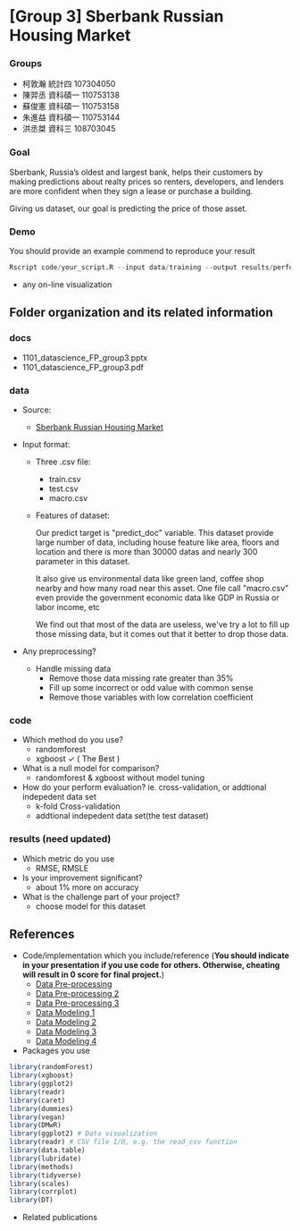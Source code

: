 # [Group 3] Sberbank Russian Housing Market

### Groups
* 柯敦瀚	統計四	107304050
* 陳羿丞	資科碩一	110753138
* 蘇俊憲	資科碩一	110753158
* 朱進益	資科碩一	110753144
* 洪丞桀	資科三	108703045


### Goal
Sberbank, Russia’s oldest and largest bank, helps their customers by making predictions about realty prices so renters, developers, and lenders are more confident when they sign a lease or purchase a building.

Giving us dataset, our goal is predicting the price of those asset.

### Demo 
You should provide an example commend to reproduce your result
```R
Rscript code/your_script.R --input data/training --output results/performance.tsv
```
* any on-line visualization

## Folder organization and its related information

### docs
* 1101_datascience_FP_group3.pptx
* 1101_datascience_FP_group3.pdf

### data

* Source:
    * [Sberbank Russian Housing Market](https://www.kaggle.com/c/sberbank-russian-housing-market)
* Input format:
    * Three .csv file:
        * train.csv
        * test.csv
        * macro.csv
    * Features of dataset:

        Our predict target is "predict_doc" variable.
    This dataset provide large number of data, including house feature like area, floors and location and there is more than 30000 datas and nearly 300 parameter in this dataset.
    
        It also give us environmental data like green land, coffee shop nearby and how many road near this asset.
    One file call "macro.csv" even provide the government economic data like GDP in Russia or labor income, etc
    
        We find out that most of the data are useless, we've try a lot to fill up those missing data, but it comes out that it better to drop those data. 
    
* Any preprocessing?
  * Handle missing data
      * Remove those data missing rate greater than 35%
      * Fill up some incorrect or odd value with common sense
      * Remove those variables with low correlation coefficient

### code

* Which method do you use?
    * randomforest
    * xgboost ✓ ( The Best )
* What is a null model for comparison?
    * randomforest & xgboost without model tuning
* How do your perform evaluation? ie. cross-validation, or addtional indepedent data set
    * k-fold Cross-validation
    * addtional indepedent data set(the test dataset)

### results (need updated)

* Which metric do you use 
  * RMSE, RMSLE
* Is your improvement significant?
  * about 1% more on accuracy
* What is the challenge part of your project?
  * choose model for this dataset

## References
* Code/implementation which you include/reference (__You should indicate in your presentation if you use code for others. Otherwise, cheating will result in 0 score for final project.__)
    * [Data Pre-processing](https://www.kaggle.com/arathee2/creating-some-useful-additional-features)
    * [Data Pre-processing 2](https://www.kaggle.com/creatrol/basic-time-series-analysis-feature-selection)
    * [Data Pre-processing 3](https://www.kaggle.com/captcalculator/a-very-extensive-sberbank-exploratory-analysis)
    * [Data Modeling 1](https://rpubs.com/skydome20/R-Note16-Ensemble_Learning)
    * [Data Modeling 2](https://www.kaggle.com/keerthip/random-forest)
    * [Data Modeling 3](https://www.kaggle.com/abhishekkant/another-xgb-model)
    * [Data Modeling 4](https://medium.com/analytics-vidhya/root-mean-square-log-error-rmse-vs-rmlse-935c6cc1802a)
* Packages you use
```R
library(randomForest)
library(xgboost)
library(ggplot2)
library(readr) 
library(caret)
library(dummies)
library(vegan)
library(DMwR)
library(ggplot2) # Data visualization
library(readr) # CSV file I/O, e.g. the read_csv function
library(data.table)
library(lubridate)
library(methods)
library(tidyverse)
library(scales)
library(corrplot)
library(DT)
```
* Related publications

